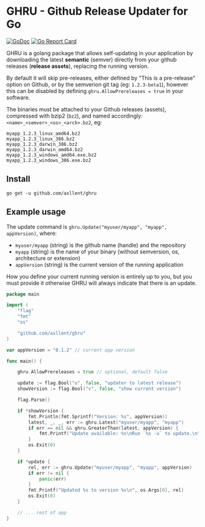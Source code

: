 # GHRU - Github Release Updater for Go

[![GoDoc](https://godoc.org/github.com/axllent/ghru?status.svg)](https://godoc.org/github.com/axllent/ghru)
[![Go Report Card](https://goreportcard.com/badge/github.com/axllent/ghru)](https://goreportcard.com/report/github.com/axllent/ghru)

GHRU is a golang package that allows self-updating in your application by downloading the latest **semantic** (semver) directly from your github releases (**release assets**), replacing the running version.

By default it will skip pre-releases, either defined by "This is a pre-release" option on Github, or by the semverion git tag (eg: `1.2.3-beta1`), however this can be disabled by defining `ghru.AllowPrereleases = true` in your software.

The binaries must be attached to your Github releases (assets), compressed with bzip2 (`bz2`),
and named accordingly: `<name>_<semver>_<os>_<arch>.bz2`, eg:

```
myapp_1.2.3_linux_amd64.bz2
myapp_1.2.3_linux_386.bz2
myapp_1.2.3_darwin_386.bz2
myapp_1.2.3_darwin_amd64.bz2
myapp_1.2.3_windows_amd64.exe.bz2
myapp_1.2.3_windows_386.exe.bz2
```


## Install

`go get -u github.com/axllent/ghru`


## Example usage

The update command is `ghru.Update("myuser/myapp", "myapp", appVersion)`, where:

- `myuser/myapp` (string) is the github name (handle) and the repository
- `myapp` (string) is the name of your binary (without semversion, os, architecture or extension)
- `appVersion` (string) is the current version of the running application

How you define your current running version is entirely up to you, but you must provide it otherwise
GHRU will always indicate that there is an update.

```go
package main

import (
	"flag"
	"fmt"
	"os"

	"github.com/axllent/ghru"
)

var appVersion = "0.1.2" // current app version

func main() {

	ghru.AllowPrereleases = true // optional, default false

	update := flag.Bool("u", false, "updater to latest release")
	showVersion := flag.Bool("v", false, "show current version")

	flag.Parse()

	if *showVersion {
		fmt.Println(fmt.Sprintf("Version: %s", appVersion))
		latest, _, _, err := ghru.Latest("myuser/myapp", "myapp")
		if err == nil && ghru.GreaterThan(latest, appVersion) {
			fmt.Printf("Update available: %s\nRun `%s -u` to update.\n", latest, os.Args[0])
		}
		os.Exit(0)
	}

	if *update {
		rel, err := ghru.Update("myuser/myapp", "myapp", appVersion)
		if err != nil {
			panic(err)
		}
		fmt.Printf("Updated %s to version %s\n", os.Args[0], rel)
		os.Exit(0)
	}

	// ... rest of app
}
```
